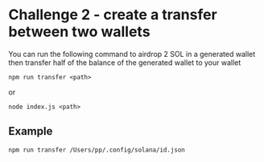 # Challenge 2 - create a transfer between two wallets

You can run the following command to airdrop 2 SOL in a generated wallet
then transfer half of the balance of the generated wallet to your wallet

`npm run transfer <path>`

or

`node index.js <path>`

## Example

`npm run transfer /Users/pp/.config/solana/id.json`
